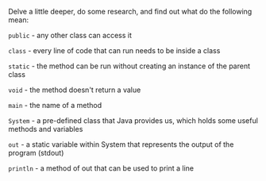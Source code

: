 Delve a little deeper, do some research, and find out what do the following mean:

`public` - any other class can access it

`class` - every line of code that can run needs to be inside a class

`static` - the method can be run without creating an instance of the parent class

`void` - the method doesn't return a value

`main` - the name of a method

`System` - a pre-defined class that Java provides us, which holds some useful methods and variables

`out` - a static variable within System that represents the output of the program (stdout)

`println` - a method of out that can be used to print a line
